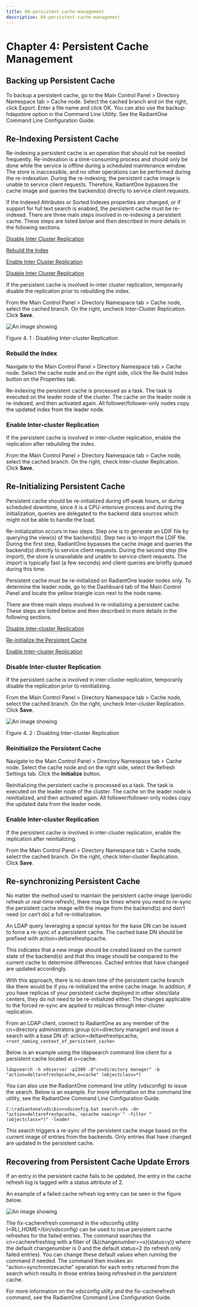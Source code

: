 ```yaml
---
title: 04-persistent-cache-management
description: 04-persistent-cache-management
---
```

         
# Chapter 4: Persistent Cache Management

## Backing up Persistent Cache

To backup a persistent cache, go to the Main Control Panel > Directory Namespace tab > Cache node. Select the cached branch and on the right, click Export. Enter a file name and click OK. You can also use the backup-hdapstore option in the Command Line Utility. See the RadiantOne Command Line Configuration Guide.

## Re-Indexing Persistent Cache

Re-indexing a persistent cache is an operation that should not be needed frequently. Re-indexation is a time-consuming process and should only be done while the service is offline during a scheduled maintenance window. The store is inaccessible, and no other operations can be performed during the re-indexation. During the re-indexing, the persistent cache image is unable to service client requests. Therefore, RadiantOne bypasses the cache image and queries the backend(s) directly to service client requests.

If the Indexed Attributes or Sorted Indexes properties are changed, or if support for full text search is enabled, the persistent cache must be re-indexed. There are three main steps involved in re-indexing a persistent cache. These steps are listed below and then described in
more details in the following sections.

[Disable Inter Cluster Replication](#disable-inter-cluster-replication)

[Rebuild the Index](#rebuild-the-index)

[Enable Inter Cluster Replication](#enable-inter-cluster-replication)

[Disable Inter Cluster Replication](#disable-inter-cluster-replication)

If the persistent cache is involved in-inter cluster replication, temporarily disable the replication prior to rebuilding the index.

From the Main Control Panel > Directory Namespace tab > Cache node, select the cached branch. On the right, uncheck Inter-Cluster Replication. Click **Save**.

![An image showing ](Media/Image4.1.jpg)

Figure 4. 1 : Disabling Inter-cluster Replication

### Rebuild the Index

Navigate to the Main Control Panel > Directory Namespace tab > Cache node. Select the cache node and on the right side, click the Re-build Index button on the Properties tab.

Re-indexing the persistent cache is processed as a task. The task is executed on the leader node of the cluster. The cache on the leader node is re-indexed, and then activated again. All follower/follower-only nodes copy the updated index from the leader node.

### Enable Inter-cluster Replication

If the persistent cache is involved in inter-cluster replication, enable the replication after rebuilding the index.

From the Main Control Panel > Directory Namespace tab > Cache node, select the cached branch. On the right, check Inter-cluster Replication. Click **Save**.

## Re-Initializing Persistent Cache

Persistent cache should be re-initialized during off-peak hours, or during scheduled downtime, since it is a CPU-intensive process and during the initialization, queries are delegated to the backend data sources which might not be able to handle the load.

Re-initialization occurs in two steps. Step one is to generate an LDIF file by querying the view(s) of the backend(s). Step two is to import the LDIF file. During the first step, RadiantOne bypasses the cache image and queries the backend(s) directly to service client requests. During the second step (the import), the store is unavailable and unable to service client requests. The import is typically fast (a few seconds) and client queries are briefly queued during this time.

Persistent cache must be re-initialized on RadiantOne leader nodes only. To determine the leader node, go to the Dashboard tab of the Main Control Panel and locate the yellow triangle icon next to the node name.

There are three main steps involved in re-initializing a persistent cache. These steps are listed below and then described in more details in the following sections.

[Disable Inter-cluster Replication](#disable-inter-cluster-replication)

[Re-initialize the Persistent Cache](#reinitialize-the-persistent-cache)

[Enable Inter-cluster Replication](#enable-inter-cluster-replication)

### Disable Inter-cluster Replication

If the persistent cache is involved in inter-cluster replication, temporarily disable the replication prior to reinitializing.

From the Main Control Panel > Directory Namespace tab > Cache node, select the cached branch. On the right, uncheck Inter-cluster Replication. Click **Save**.

![An image showing ](Media/Image4.2.jpg)

Figure 4. 2 : Disabling Inter-cluster Replication

### Reinitialize the Persistent Cache

Navigate to the Main Control Panel > Directory Namespace tab > Cache node. Select the cache node and on the right side, select the Refresh Settings tab. Click the **Initialize** button.

Reinitializing the persistent cache is processed as a task. The task is executed on the leader node of the cluster. The cache on the leader node is reinitialized, and then activated again. All follower/follower-only nodes copy the updated data from the leader node.

### Enable Inter-cluster Replication

If the persistent cache is involved in inter-cluster replication, enable the replication after reinitializing.

From the Main Control Panel > Directory Namespace tab > Cache node, select the cached branch. On the right, check Inter-cluster Replication. Click **Save**.

## Re-synchronizing Persistent Cache

No matter the method used to maintain the persistent cache image (periodic refresh or real-time refresh), there may be times where you need to re-sync the persistent cache image with the image from the backend(s) and don’t need (or can’t do) a full re-initialization.

An LDAP query leveraging a special syntax for the base DN can be issued to force a re-sync of a persistent cache. The cached base DN should be prefixed with action=deltarefreshpcache.

This indicates that a new image should be created based on the current state of the backend(s) and that this image should be compared to the current cache to determine differences. Cached entries that have changed are updated accordingly.

With this approach, there is no down time of the persistent cache branch like there would be if you re-initialized the entire cache image. In addition, if you have replicas of your persistent cache deployed in other sites/data centers, they do not need to be re-initialized either. The changes applicable to the forced re-sync are applied to replicas through inter-cluster replication.

From an LDAP client, connect to RadiantOne as any member of the cn=directory administrators group (cn=directory manager) and issue a search with a base DN of: action=deltarefreshpcache,`<root_naming_context_of_persistent_cache>`

Below is an example using the ldapsearch command line client for a persistent cache located at o=cache.

```
ldapsearch -h vdsserver -p2389 -D"cn=directory manager" -b "action=deltarefreshpcache,o=cache" (objectclass=*)
```

You can also use the RadiantOne command line utility (vdsconfig) to issue the search. Below is an example. For more information on the command line utility, see the RadiantOne Command Line Configuration Guide.

```
C:\radiantone\vds\bin>vdsconfig.bat search-vds -dn "action=deltarefreshpcache,`<pcache naming>`" -filter "(objectclass=*)" -leader
```

This search triggers a re-sync of the persistent cache image based on the current image of
entries from the backends. Only entries that have changed are updated in the persistent cache.

## Recovering from Persistent Cache Update Errors

If an entry in the persistent cache fails to be updated, the entry in the cache refresh log is
tagged with a status attribute of 2.

An example of a failed cache refresh log entry can be seen in the figure below.

![An image showing ](Media/FailedCacherefresh.jpg)

The fix-cacherefresh command in the vdsconfig utility (<RLI_HOME>/bin/vdsconfig) can be used to issue persistent cache refreshes for the failed entries. The command searches the cn=cacherefreshlog with a filter of (&(changenumber>=x)(status=y)) where the default changenumber is 0 and the default status=2 (to refresh only failed entries). You can change these default values when running the command if needed. The command then invokes an “action=synchronizecache” operation for each entry returned from the search which results in those entries being refreshed in the persistent cache.

For more information on the vdsconfig utilty and the fix-cacherefresh command, see the RadiantOne Command Line Configuration Guide.